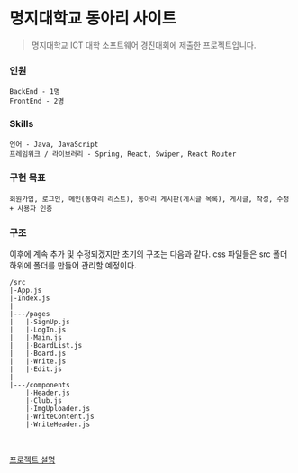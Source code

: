 # 명지대학교 동아리 사이트
> 명지대학교 ICT 대학 소프트웨어 경진대회에 제출한 프로젝트입니다. 

### 인원
	BackEnd - 1명
	FrontEnd - 2명
### Skills
	언어 - Java, JavaScript
	프레임워크 / 라이브러리 - Spring, React, Swiper, React Router

### 구현 목표
	회원가입, 로그인, 메인(동아리 리스트), 동아리 게시판(게시글 목록), 게시글, 작성, 수정
	+ 사용자 인증
    
### 구조
이후에 계속 추가 및 수정되겠지만 초기의 구조는 다음과 같다.
css 파일들은 src 폴더 하위에 폴더를 만들어 관리할 예정이다.

	/src
    |-App.js
    |-Index.js
    |
    |---/pages
    |   |-SignUp.js
    |   |-LogIn.js
    |   |-Main.js
    |   |-BoardList.js
    |   |-Board.js
    |   |-Write.js
    |   |-Edit.js
    |
    |---/components
        |-Header.js
        |-Club.js
        |-ImgUploader.js
        |-WriteContent.js
        |-WriteHeader.js

<br/>

[프로젝트 설명](https://velog.io/@seonhan/%ED%95%99%EA%B5%90-%EB%8F%99%EC%95%84%EB%A6%AC-%EC%82%AC%EC%9D%B4%ED%8A%B8-%EA%B0%9C%EB%B0%9C-%ED%94%84%EB%A1%9C%EC%A0%9D%ED%8A%B8-FE-1)
